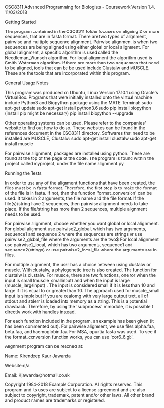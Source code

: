 
CSC8311 Advanced Programming for Biologists - Coursework Version 1.4. 11/03/2018

Getting Started

The program contained in the CSC8311 folder focuses on aligning 2 or more sequences, that are in fasta format.
There are two types of alignment, pairwise and multiple sequence alignment. Pairwise alignment is when two sequences are being aligned using either global or local alignment. For global alignment, a specific algorithm is used called the Needleman_Wunsch algorithm. For local alignment the algorithm used is Smith-Waterman algorithm. If there are more than two sequences that need to be aligned, tools that can be be used include Clustalw and MUSCLE. These are the tools that are incorporated within this program.

General Usage Notes

This program was produced on Ubuntu, Linux Version 17.10.1 using Oracle's VirtualBox. Programs that were initially installed onto the virtual machine include Python3 and Biopython package using the MATE Terminal:
sudo apt-get update
sudo apt-get install python3.6
sudo pip install biopython (install pip might be necessary)
pip install biopython --upgrade

Other operating systems can be used. Please refer to the companies' website to find
out how to do so. These websites can be found in the references document in the CSC8311 directory.
Softwares that need to be installed are MUSCLE, Clustalw:
sudo apt-get install clustalw
sudo apt-get install muscle

For pairwise alignment, packages are installed using python.
These are found at the top of the page of the code.
The program is found within the project called myproject, under the file name alignment.py

Running the Tests

In order to use any of the alignment functions that have been created, the files must be in fasta format.
Therefore, the first step is to make the format of the file is in fasta. If not, then the function 'format_conversion' can be used.
It takes in 2 arguments, the file name and the file format.
If the file(s)/string have 2 sequences, then pairwise alignment needs to take place. If the file/string has more than 2 sequences, multiple alignment needs to be used.

For pairwise alignment, choose whether you want global or local alignment.
For global alignment use pairwise2_global, which has two arguments, sequence1 and sequence 2 where the sequences are strings or use pairwise2_global_file where the arguments are the two$
For local alignment use pairwise2_local, which has two arguments, sequence1 and sequence2(strings) or use pairwise2_local_file where the arguments are in files.

For multiple alignment, the user has a choice between using clustalw or muscle. With clustalw, a phylogenetic tree is also created.
The function for clustalw is clustalw. For muscle, there are two functions, one for when the input is small (muscle_smallinput) and when the input is large (muscle_largeinput) .
The input is considered small if it is less than 10 and large if it is equal to or greater than 10.
The approach used for muscle_small input is simple but if you are dealomg with very large output text, all of stdout and stderr is loaded into memory as a string.
This is a potential drawback. Therefore, by using the 'subprocess' mmodule, it is possible t directly work with handles instead.

For each function included in the program, an example has been given (it has been commented out). For pairwise alignment, we use files alpha.faa, beta.faa, and haemoglobin.faa.
For MSA, opuntia.fasta was used.
To see if the format_conversion function works, you can use 'cor6_6.gb'.

Alignment program can be reached at:

Name: Kirendeep Kaur Jawanda

Website:n/a

Email: Kjawanda@hotmail.co.uk

Copyright 1994-2018 Example Corporation. All rights reserved.
This program and its uses are subject to a license agreement and are also
subject to copyright, trademark, patent and/or other laws.
All other brand and product names are trademarks or registered.
